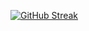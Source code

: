 [![GitHub Streak](https://streak-stats.demolab.com?user=MBueschelberger&theme=dark&border_radius=5.2)](https://git.io/streak-stats)


